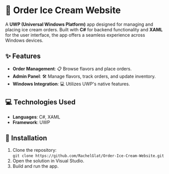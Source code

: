 

# 🍦 Order Ice Cream Website

A **UWP (Universal Windows Platform)** app designed for managing and placing ice cream orders. Built with **C#** for backend functionality and **XAML** for the user interface, the app offers a seamless experience across Windows devices.

## ✨ Features
- **Order Management**: 📋 Browse flavors and place orders.
- **Admin Panel**: 🛠️ Manage flavors, track orders, and update inventory.
- **Windows Integration**: 💻 Utilizes UWP's native features.

## 💻 Technologies Used
- **Languages**: C#, XAML
- **Framework**: UWP

## 🚀 Installation
1. Clone the repository:  
   `git clone https://github.com/RachelGlat/Order-Ice-Cream-Website.git`
2. Open the solution in Visual Studio.
3. Build and run the app.


